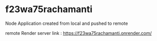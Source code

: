 # f23wa75rachamanti

Node Application created from local and pushed to remote 

 remote Render server link : https://f23wa75rachamanti.onrender.com/
 
